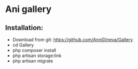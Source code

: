 # Ani gallery

## Installation:

- Download from git: https://github.com/AnniDineva/Gallery
- cd Gallery
- php composer install
- php artisan storage:link
- php artisan migrate